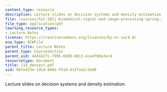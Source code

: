 ```yaml
---
content_type: resource
description: Lecture slides on decision systems and density estimation.
file: /courses/hst-582j-biomedical-signal-and-image-processing-spring-2007/0bfe433e1dcd849ef41d432faa1c3e00_l14_densest.pdf
file_type: application/pdf
learning_resource_types:
- Lecture Notes
license: https://creativecommons.org/licenses/by-nc-sa/4.0/
ocw_type: OCWFile
parent_title: Lecture Notes
parent_type: CourseSection
parent_uid: 4441427c-7995-6b09-6013-eca4f68a3ec4
resourcetype: Document
title: l14_densest.pdf
uid: 0bfe433e-1dcd-849e-f41d-432faa1c3e00
---
```

Lecture slides on decision systems and density estimation.